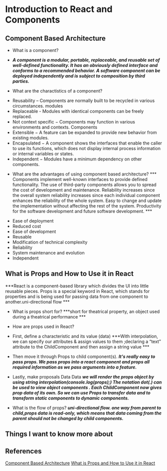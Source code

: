 # Introduction to React and Components


## Component Based Architecture

* What is a component?

 - ***A component is a modular, portable, replaceable, and reusable set of well-defined functionality. It has an obviously defined interface and conforms to a recommended behavior. A software component can be deployed independently and is subject to composition by third parties.***


* What are the charactistics of a component?
 
- Reusability – Components are normally built to be recycled in various circumstances. modules
- Replaceable - Modules with identical components can be freely replaced.
- Not context specific − Components may function in various environments and contexts. Components
- Extensible − A feature can be expanded to provide new behavior from existing modules.
- Encapsulated − A component shows the interfaces that enable the caller to use its functions, which does not     display internal process information or internal variables or states.
- Independent − Modules have a minimum dependency on other components.



* What are the advantages of using component based architecture? 
 *** Components implement well-known interfaces to provide defined functionality. The use of third-party components allows you to spread the cost of development and maintenance. Reliability increases since the overall system reliability increases since each individual component enhances the reliability of the whole system. Easy to change and update the implementation without affecting the rest of the system. Productivity for the software development and future software development. *** 
 - Ease of deployment
 - Reduced cost 
 - Ease of development
 - Reusable
 - Modification of technical complexity
 - Reliability
 - System maintenance and evolution
 - Independent
 


## What is Props and How to Use it in React
***React is a component-based library which divides the UI into little reusable pieces.                         Props is a special keyword in React, which stands for properties and is being used for passing data from one component to another.uni-directional flow *** 

* What is props short for?
***short for theatrical property, an object used during a theatrical performance *** 

* How are props used in React?
- First, define a characteristic and its value (data)
***With interpolation, we can specify our attributes & assign values to them ;declaring a “text” attribute to the ChildComponent and then assign a string value ***


- Then move it through Props to child component(s).
***It's really easy to pass props. We pass props into a react component and props all required information as we pass arguments into a feature.***
- Lastly, make proposals Data Data
***we will render the props object by using string interpolation(console.log(props);)                                The notation dot(.) can be used to view object components .                                                        Each ChildComponent now gives prop data of its own. So we can use Props to transfer data and to transform static components to dynamic components.***


* What is the flow of props?
***uni-directional flow. one way from parent to child,props data is read-only, which means that data coming from the parent should not be changed by child components.***




## Things I want to know more about

## References
[Component Based Architecture](https://www.tutorialspoint.com/software_architecture_design/component_based_architecture.htm)
[What is Props and How to Use it in React](https://itnext.io/what-is-props-and-how-to-use-it-in-react-da307f500da0#:~:text=%E2%80%9CProps%E2%80%9D%20is%20a%20special%20keyword,way%20from%20parent%20to%20child)